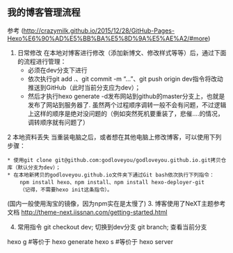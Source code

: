 ## 我的博客管理流程 
参考 (http://crazymilk.github.io/2015/12/28/GitHub-Pages-Hexo%E6%90%AD%E5%BB%BA%E5%8D%9A%E5%AE%A2/#more)

1. 日常修改
在本地对博客进行修改（添加新博文、修改样式等等）后，通过下面的流程进行管理：
    * 必须在dev分支下进行
	* 依次执行git add .、git commit -m “…”、git push origin dev指令将改动推送到GitHub（此时当前分支应为dev）；
	* 然后才执行hexo generate -d发布网站到github的master分支上，也就是发布了网站到服务器了.
	  虽然两个过程顺序调转一般不会有问题，不过逻辑上这样的顺序是绝对没问题的（例如突然死机要重装了，悲催….的情况，调转顺序就有问题了）

2 本地资料丢失
当重装电脑之后，或者想在其他电脑上修改博客，可以使用下列步骤：

	* 使用git clone git@github.com:godloveyou/godloveyou.github.io.git拷贝仓库（默认分支为dev）；
	* 在本地新拷贝的godloveyou.github.io文件夹下通过Git bash依次执行下列指令：
	    npm install hexo、npm install、npm install hexo-deployer-git
	    （记得，不需要hexo init这条指令）。
	
   (国内一般使用淘宝的镜像，因为npm实在是太慢了)
3. 博客使用了NeXT主题参考文档
http://theme-next.iissnan.com/getting-started.html


4. 常用指令
git checkout dev; 切换到dev分支
git branch;  查看当前分支


hexo g #等价于 hexo generate
hexo s #等价于 hexo server


